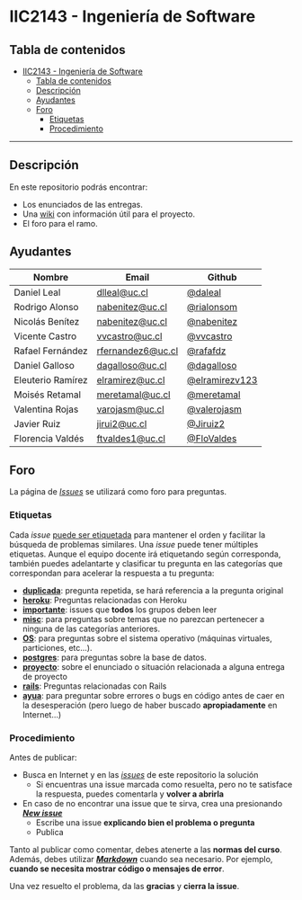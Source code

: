 # IIC2143 - Ingeniería de Software

## Tabla de contenidos

- [IIC2143 - Ingeniería de Software](#iic2143---ingenier%c3%ada-de-software)
  - [Tabla de contenidos](#tabla-de-contenidos)
  - [Descripción](#descripci%c3%b3n)
  - [Ayudantes](#ayudantes)
  - [Foro](#foro)
    - [Etiquetas](#etiquetas)
    - [Procedimiento](#procedimiento)

---

## Descripción

En este repositorio podrás encontrar:

* Los enunciados de las entregas.
* Una [wiki](https://github.com/iic2143-2020-1/proyecto/wiki) con información útil para el proyecto.
* El foro para el ramo.

## Ayudantes
Nombre               | Email           | Github
-------------------- | ---------------- | ----------------
Daniel Leal | dlleal@uc.cl | [@daleal](https://github.com/daleal)
Rodrigo Alonso | nabenitez@uc.cl | [@rialonsom](https://github.com/rialonsom)
Nicolás Benítez | nabenitez@uc.cl | [@nabenitez](https://github.com/nabenitez)
Vicente Castro | vvcastro@uc.cl | [@vvcastro](https://github.com/vvcastro)
Rafael Fernández | rfernandez6@uc.cl | [@rafafdz](https://github.com/rafafdz)
Daniel Galloso | dagalloso@uc.cl | [@dagalloso](https://github.com/dagalloso)
Eleuterio Ramírez | elramirez@uc.cl | [@elramirezv123](https://github.com/elramirezv123)
Moisés Retamal | meretamal@uc.cl | [@meretamal](https://github.com/meretamal)
Valentina Rojas | varojasm@uc.cl | [@valerojasm](https://github.com/valerojasm)
Javier Ruiz | jirui2@uc.cl | [@Jiruiz2](https://github.com/Jiruiz2)
Florencia Valdés | ftvaldes1@uc.cl | [@FloValdes](https://github.com/FloValdes)

## Foro

La página de [_Issues_](https://github.com/iic2143-2020-1/proyecto/issues) se utilizará como foro para preguntas.

### Etiquetas

Cada _issue_ [puede ser etiquetada](https://help.github.com/en/github/managing-your-work-on-github/applying-labels-to-issues-and-pull-requests) para mantener el orden y facilitar la búsqueda de problemas similares. Una _issue_ puede tener múltiples etiquetas. Aunque el equipo docente irá etiquetando según corresponda, también puedes adelantarte y clasificar tu pregunta en las categorías que correspondan para acelerar la respuesta a tu pregunta:

* **[duplicada](https://github.com/iic2143-2020-1/proyecto/labels/duplicada)**: pregunta repetida, se hará referencia a la pregunta original
* **[heroku](https://github.com/iic2143-2020-1/proyecto/labels/heroku)**: Preguntas relacionadas con Heroku
* **[importante](https://github.com/iic2143-2020-1/proyecto/labels/importante)**: issues que **todos** los grupos deben leer
* **[misc](https://github.com/iic2143-2020-1/proyecto/labels/misc)**: para preguntas sobre temas que no parezcan pertenecer a ninguna de las categorías anteriores.
* **[OS](https://github.com/iic2143-2020-1/proyecto/labels/OS)**: para preguntas sobre el sistema operativo (máquinas virtuales, particiones, etc...).
* **[postgres](https://github.com/iic2143-2020-1/proyecto/labels/postgres)**: para preguntas sobre la base de datos.
* **[proyecto](https://github.com/iic2143-2020-1/proyecto/labels/proyecto)**: sobre el enunciado o situación relacionada a alguna entrega de proyecto
* **[rails](https://github.com/iic2143-2020-1/proyecto/labels/rails)**: Preguntas relacionadas con Rails
* **[ayua](https://github.com/iic2143-2020-1/proyecto/labels/ayua)**: para preguntar sobre errores o bugs en código antes de caer en la desesperación (pero luego de haber buscado **apropiadamente** en Internet...)

### Procedimiento

Antes de publicar:
* Busca en Internet y en las [_issues_](https://github.com/iic2143-2020-1/proyecto/issues) de este repositorio la solución
  * Si encuentras una issue marcada como resuelta, pero no te satisface la respuesta, puedes comentarla y **volver a abrirla**
* En caso de no encontrar una issue que te sirva, crea una presionando **[_New issue_](https://github.com/iic2143-2020-1/proyecto/issues/new)**
  * Escribe una issue **explicando bien el problema o pregunta**
  * Publica

Tanto al publicar como comentar, debes atenerte a las **normas del curso**. Además, debes utilizar **[_Markdown_](https://github.com/adam-p/markdown-here/wiki/Markdown-Cheatsheet#code)** cuando sea necesario. Por ejemplo, **cuando se necesita mostrar código o mensajes de error**.

Una vez resuelto el problema, da las **gracias** y **cierra la issue**.
